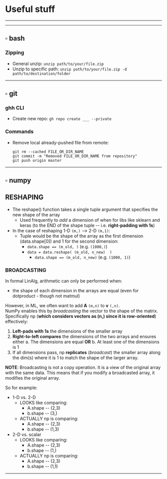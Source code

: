 # Useful stuff

---
---

## ▫️ bash

### Zipping

* General unzip: `unzip path/to/your/file.zip`
* Unzip to specific path: `unzip path/to/your/file.zip -d path/to/destination/folder`

---

## ▫️ **git**

### ghh CLI

* Create new repo: `gh repo create ___ --private`

### Commands

* Remove local already-pushed file from remote:

  ```git
  git rm --cached FILE_OR_DIR_NAME
  git commit -m "Removed FILE_OR_DIR_NAME from repository"
  git push origin master
  ```

<!-- *  -->
---

## ▫️ numpy

## RESHAPING

* The reshape() function takes a single tuple argument that specifies the new shape of the array
  * Used frequently to _add_ a dimension of when for libs like sklearn and keras (to the END of the shape tuple -- i.e. **right-padding with 1s**)
* In the case of reshaping 1-D `(m,)` --> 2-D `(m,1)`:
  * Tuple would be the shape of the array as the first dimension (data.shape[0]) and 1 for the second dimension:
    * `data.shape == (m_old, )` (e.g. `(1000,)`)
    * `data = data.reshape( (m_old, n_new)  )`
      * `data.shape == (m_old, n_new)` (e.g. `(1000, 1)`)

### BROADCASTING

In formal LinAlg, arithmetic can only be performed when:  

* the shape of each dimension in the arrays are equal (even for dotproduct - though not matmul)
  
However, in ML, we often want to add **A** `(m,n)` to **v** `(,n)`.  
NumPy enables this by _broadcasting_ the vector to the shape of the matrix.  
Specifically np (**which considers vectors as (n,) since it is row-oriented**) effectively:

1. **Left-pads with 1s** the dimensions of the smaller array
2. **Right-to-left compares** the dimensions of the two arrays and ensures either
  a. The dimensions are equal **OR**
  b. At least one of the dimensions is 1
3. If all dimensions pass, np **replicates** (_broadcast_) the smaller array along the dim(s) where it is 1 to match the shape of the larger array.

**NOTE**: Broadcasting is not a copy operation. It is a view of the original array with the same data. This means that if you modify a broadcasted array, it modifies the original array.  

So for example:  

* 1-D vs. 2-D
  * LOOKS like comparing:  
    * A.shape -- (2,3)  
    * b.shape -- (3,)  
  * ACTUALLY np is comparing:  
    * A.shape -- (2,3)  
    * b.shape -- (1,3)  
* 2-D vs. scalar  
  * LOOKS like comparing:  
    * A.shape -- (2,3)  
    * b.shape -- (1,)  
  * ACTUALLY np is comparing:  
    * A.shape -- (2,3)  
    * b.shape -- (1,1)

---

<!-- ##  -->